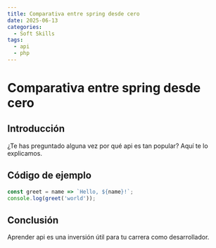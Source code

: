 ```yaml
---
title: Comparativa entre spring desde cero
date: 2025-06-13
categories:
  - Soft Skills
tags:
  - api
  - php
---
```


# Comparativa entre spring desde cero

## Introducción

¿Te has preguntado alguna vez por qué api es tan popular? Aquí te lo explicamos.

## Código de ejemplo

```javascript
const greet = name => `Hello, ${name}!`;
console.log(greet('world'));
```

## Conclusión

Aprender api es una inversión útil para tu carrera como desarrollador.